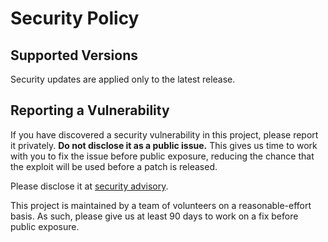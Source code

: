# Security Policy

## Supported Versions

Security updates are applied only to the latest release.

## Reporting a Vulnerability

If you have discovered a security vulnerability in this project, please report it privately. **Do not disclose it as a public issue.** This gives us time to work with you to fix the issue before public exposure, reducing the chance that the exploit will be used before a patch is released.

Please disclose it at [security advisory](https://github.com/ReactiveX/rxjs/security/advisories/new).

This project is maintained by a team of volunteers on a reasonable-effort basis. As such, please give us at least 90 days to work on a fix before public exposure.
